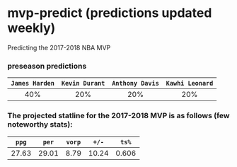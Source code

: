 # mvp-predict (predictions updated weekly)
Predicting the 2017-2018  NBA MVP

### preseason predictions

| `James Harden` | `Kevin Durant` | `Anthony Davis` | `Kawhi Leonard` |
|:---:|:---:|:---:|:---:|
| 40% | 20% | 20% | 20% |

### The projected statline for the 2017-2018 MVP is as follows (few noteworthy stats):

| `ppg` | `per` | `vorp` | `+/-` | `ts%` |
|:---:|:---:|:---:|:---:|:---:|
| 27.63 | 29.01 | 8.79 | 10.24 | 0.606 |